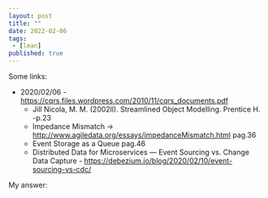 ```yaml
---
layout: post
title: ""
date: 2022-02-06
tags:
 - [lean]
published: true
---
```

Some links:
- 2020/02/06 - https://cqrs.files.wordpress.com/2010/11/cqrs_documents.pdf 
  - Jill Nicola, M. M. (2002ll). Streamlined Object Modelling. Prentice H. -p.23  
  - Impedance Mismatch -> http://www.agiledata.org/essays/impedanceMismatch.html pag.36
  - Event Storage as a Queue pag.46
  - Distributed Data for Microservices — Event Sourcing vs. Change Data Capture - https://debezium.io/blog/2020/02/10/event-sourcing-vs-cdc/

My answer:
